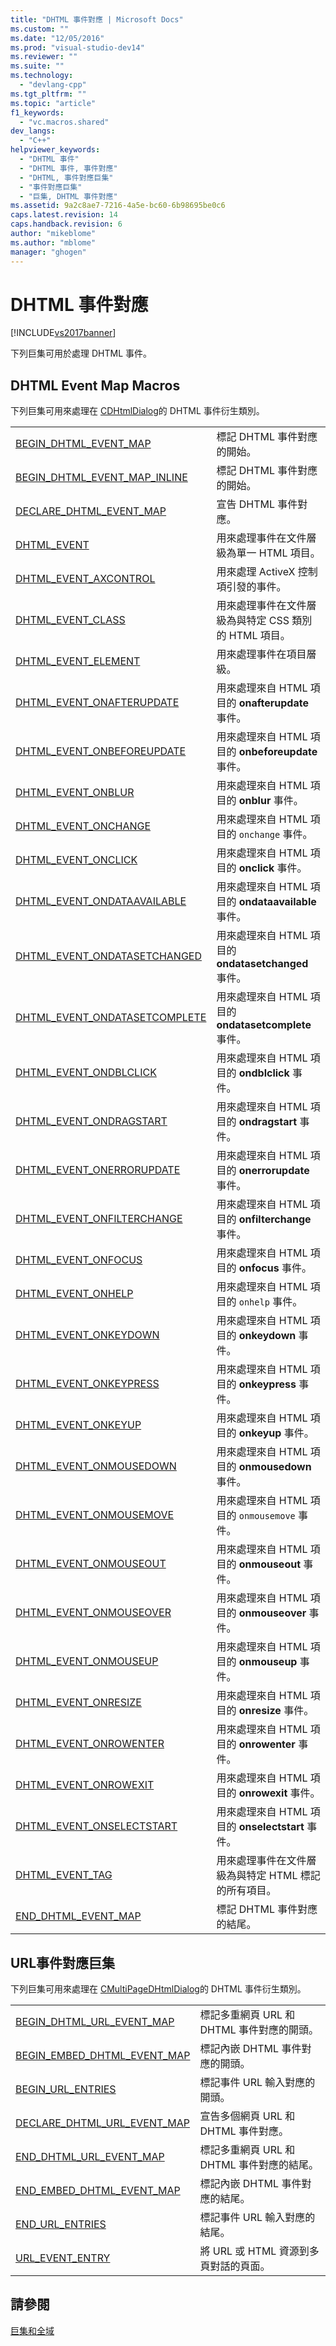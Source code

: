 ```yaml
---
title: "DHTML 事件對應 | Microsoft Docs"
ms.custom: ""
ms.date: "12/05/2016"
ms.prod: "visual-studio-dev14"
ms.reviewer: ""
ms.suite: ""
ms.technology: 
  - "devlang-cpp"
ms.tgt_pltfrm: ""
ms.topic: "article"
f1_keywords: 
  - "vc.macros.shared"
dev_langs: 
  - "C++"
helpviewer_keywords: 
  - "DHTML 事件"
  - "DHTML 事件, 事件對應"
  - "DHTML, 事件對應巨集"
  - "事件對應巨集"
  - "巨集, DHTML 事件對應"
ms.assetid: 9a2c8ae7-7216-4a5e-bc60-6b98695be0c6
caps.latest.revision: 14
caps.handback.revision: 6
author: "mikeblome"
ms.author: "mblome"
manager: "ghogen"
---
```

# DHTML 事件對應
[!INCLUDE[vs2017banner](../../assembler/inline/includes/vs2017banner.md)]

下列巨集可用於處理 DHTML 事件。  
  
## DHTML Event Map Macros  
 下列巨集可用來處理在 [CDHtmlDialog](../../mfc/reference/cdhtmldialog-class.md)的 DHTML 事件衍生類別。  
  
|||  
|-|-|  
|[BEGIN\_DHTML\_EVENT\_MAP](../Topic/BEGIN_DHTML_EVENT_MAP.md)|標記 DHTML 事件對應的開始。|  
|[BEGIN\_DHTML\_EVENT\_MAP\_INLINE](../Topic/BEGIN_DHTML_EVENT_MAP_INLINE.md)|標記 DHTML 事件對應的開始。|  
|[DECLARE\_DHTML\_EVENT\_MAP](../Topic/DECLARE_DHTML_EVENT_MAP.md)|宣告 DHTML 事件對應。|  
|[DHTML\_EVENT](../Topic/DHTML_EVENT.md)|用來處理事件在文件層級為單一 HTML 項目。|  
|[DHTML\_EVENT\_AXCONTROL](../Topic/DHTML_EVENT_AXCONTROL.md)|用來處理 ActiveX 控制項引發的事件。|  
|[DHTML\_EVENT\_CLASS](../Topic/DHTML_EVENT_CLASS.md)|用來處理事件在文件層級為與特定 CSS 類別的 HTML 項目。|  
|[DHTML\_EVENT\_ELEMENT](../Topic/DHTML_EVENT_ELEMENT.md)|用來處理事件在項目層級。|  
|[DHTML\_EVENT\_ONAFTERUPDATE](../Topic/DHTML_EVENT_ONAFTERUPDATE.md)|用來處理來自 HTML 項目的 **onafterupdate** 事件。|  
|[DHTML\_EVENT\_ONBEFOREUPDATE](../Topic/DHTML_EVENT_ONBEFOREUPDATE.md)|用來處理來自 HTML 項目的 **onbeforeupdate** 事件。|  
|[DHTML\_EVENT\_ONBLUR](../Topic/DHTML_EVENT_ONBLUR.md)|用來處理來自 HTML 項目的 **onblur** 事件。|  
|[DHTML\_EVENT\_ONCHANGE](../Topic/DHTML_EVENT_ONCHANGE.md)|用來處理來自 HTML 項目的 `onchange` 事件。|  
|[DHTML\_EVENT\_ONCLICK](../Topic/DHTML_EVENT_ONCLICK.md)|用來處理來自 HTML 項目的 **onclick** 事件。|  
|[DHTML\_EVENT\_ONDATAAVAILABLE](../Topic/DHTML_EVENT_ONDATAAVAILABLE.md)|用來處理來自 HTML 項目的 **ondataavailable** 事件。|  
|[DHTML\_EVENT\_ONDATASETCHANGED](../Topic/DHTML_EVENT_ONDATASETCHANGED.md)|用來處理來自 HTML 項目的 **ondatasetchanged** 事件。|  
|[DHTML\_EVENT\_ONDATASETCOMPLETE](../Topic/DHTML_EVENT_ONDATASETCOMPLETE.md)|用來處理來自 HTML 項目的 **ondatasetcomplete** 事件。|  
|[DHTML\_EVENT\_ONDBLCLICK](../Topic/DHTML_EVENT_ONDBLCLICK.md)|用來處理來自 HTML 項目的 **ondblclick** 事件。|  
|[DHTML\_EVENT\_ONDRAGSTART](../Topic/DHTML_EVENT_ONDRAGSTART.md)|用來處理來自 HTML 項目的 **ondragstart** 事件。|  
|[DHTML\_EVENT\_ONERRORUPDATE](../Topic/DHTML_EVENT_ONERRORUPDATE.md)|用來處理來自 HTML 項目的 **onerrorupdate** 事件。|  
|[DHTML\_EVENT\_ONFILTERCHANGE](../Topic/DHTML_EVENT_ONFILTERCHANGE.md)|用來處理來自 HTML 項目的 **onfilterchange** 事件。|  
|[DHTML\_EVENT\_ONFOCUS](../Topic/DHTML_EVENT_ONFOCUS.md)|用來處理來自 HTML 項目的 **onfocus** 事件。|  
|[DHTML\_EVENT\_ONHELP](../Topic/DHTML_EVENT_ONHELP.md)|用來處理來自 HTML 項目的 `onhelp` 事件。|  
|[DHTML\_EVENT\_ONKEYDOWN](../Topic/DHTML_EVENT_ONKEYDOWN.md)|用來處理來自 HTML 項目的 **onkeydown** 事件。|  
|[DHTML\_EVENT\_ONKEYPRESS](../Topic/DHTML_EVENT_ONKEYPRESS.md)|用來處理來自 HTML 項目的 **onkeypress** 事件。|  
|[DHTML\_EVENT\_ONKEYUP](../Topic/DHTML_EVENT_ONKEYUP.md)|用來處理來自 HTML 項目的 **onkeyup** 事件。|  
|[DHTML\_EVENT\_ONMOUSEDOWN](../Topic/DHTML_EVENT_ONMOUSEDOWN.md)|用來處理來自 HTML 項目的 **onmousedown** 事件。|  
|[DHTML\_EVENT\_ONMOUSEMOVE](../Topic/DHTML_EVENT_ONMOUSEMOVE.md)|用來處理來自 HTML 項目的 `onmousemove` 事件。|  
|[DHTML\_EVENT\_ONMOUSEOUT](../Topic/DHTML_EVENT_ONMOUSEOUT.md)|用來處理來自 HTML 項目的 **onmouseout** 事件。|  
|[DHTML\_EVENT\_ONMOUSEOVER](../Topic/DHTML_EVENT_ONMOUSEOVER.md)|用來處理來自 HTML 項目的 **onmouseover** 事件。|  
|[DHTML\_EVENT\_ONMOUSEUP](../Topic/DHTML_EVENT_ONMOUSEUP.md)|用來處理來自 HTML 項目的 **onmouseup** 事件。|  
|[DHTML\_EVENT\_ONRESIZE](../Topic/DHTML_EVENT_ONRESIZE.md)|用來處理來自 HTML 項目的 **onresize** 事件。|  
|[DHTML\_EVENT\_ONROWENTER](../Topic/DHTML_EVENT_ONROWENTER.md)|用來處理來自 HTML 項目的 **onrowenter** 事件。|  
|[DHTML\_EVENT\_ONROWEXIT](../Topic/DHTML_EVENT_ONROWEXIT.md)|用來處理來自 HTML 項目的 **onrowexit** 事件。|  
|[DHTML\_EVENT\_ONSELECTSTART](../Topic/DHTML_EVENT_ONSELECTSTART.md)|用來處理來自 HTML 項目的 **onselectstart** 事件。|  
|[DHTML\_EVENT\_TAG](../Topic/DHTML_EVENT_TAG.md)|用來處理事件在文件層級為與特定 HTML 標記的所有項目。|  
|[END\_DHTML\_EVENT\_MAP](../Topic/END_DHTML_EVENT_MAP.md)|標記 DHTML 事件對應的結尾。|  
  
## URL事件對應巨集  
 下列巨集可用來處理在 [CMultiPageDHtmlDialog](../../mfc/reference/cmultipagedhtmldialog-class.md)的 DHTML 事件衍生類別。  
  
|||  
|-|-|  
|[BEGIN\_DHTML\_URL\_EVENT\_MAP](../Topic/BEGIN_DHTML_URL_EVENT_MAP.md)|標記多重網頁 URL 和 DHTML 事件對應的開頭。|  
|[BEGIN\_EMBED\_DHTML\_EVENT\_MAP](../Topic/BEGIN_EMBED_DHTML_EVENT_MAP.md)|標記內嵌 DHTML 事件對應的開頭。|  
|[BEGIN\_URL\_ENTRIES](../Topic/BEGIN_URL_ENTRIES.md)|標記事件 URL 輸入對應的開頭。|  
|[DECLARE\_DHTML\_URL\_EVENT\_MAP](../Topic/DECLARE_DHTML_URL_EVENT_MAP.md)|宣告多個網頁 URL 和 DHTML 事件對應。|  
|[END\_DHTML\_URL\_EVENT\_MAP](../Topic/END_DHTML_URL_EVENT_MAP.md)|標記多重網頁 URL 和 DHTML 事件對應的結尾。|  
|[END\_EMBED\_DHTML\_EVENT\_MAP](../Topic/END_EMBED_DHTML_EVENT_MAP.md)|標記內嵌 DHTML 事件對應的結尾。|  
|[END\_URL\_ENTRIES](../Topic/END_URL_ENTRIES.md)|標記事件 URL 輸入對應的結尾。|  
|[URL\_EVENT\_ENTRY](../Topic/URL_EVENT_ENTRY.md)|將 URL 或 HTML 資源到多頁對話的頁面。|  
  
## 請參閱  
 [巨集和全域](../../mfc/reference/mfc-macros-and-globals.md)